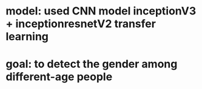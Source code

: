 # model: used CNN model inceptionV3 + inceptionresnetV2 transfer learning
# goal: to detect the gender among different-age people
